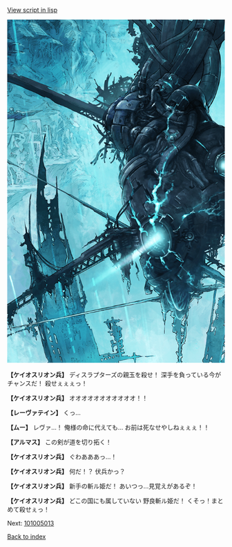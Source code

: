 [View script in lisp](../scripts/101005011.txt)

![underground_world_3.png](../images/backgrounds/underground_world_3.png)

**【ケイオスリオン兵】**
ディスラプターズの親玉を殺せ！
深手を負っている今がチャンスだ！
殺せぇぇぇっ！

**【ケイオスリオン兵】**
オオオオオオオオオオオ！！

**【レーヴァテイン】**
くっ…

**【ムー】**
レヴァ…！
俺様の命に代えても…
お前は死なせやしねぇぇぇ！！

**【アルマス】**
この剣が道を切り拓く！

**【ケイオスリオン兵】**
ぐわあああっ…！

**【ケイオスリオン兵】**
何だ！？
伏兵かっ？

**【ケイオスリオン兵】**
新手の斬ル姫だ！
あいつっ…見覚えがあるぞ！

**【ケイオスリオン兵】**
どこの国にも属していない
野良斬ル姫だ！
くそっ！まとめて殺せぇっ！

Next: [101005013](101005013.md)

[Back to index](index.md)
